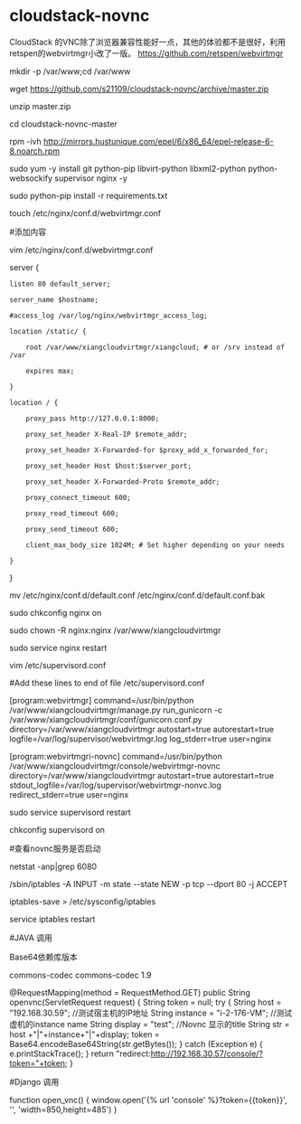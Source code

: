 cloudstack-novnc
================
CloudStack 的VNC除了浏览器兼容性能好一点，其他的体验都不是很好，利用retspen的webvirtmgr小改了一版。
https://github.com/retspen/webvirtmgr

mkdir  -p /var/www;cd /var/www

wget https://github.com/s21109/cloudstack-novnc/archive/master.zip

unzip master.zip

cd cloudstack-novnc-master

rpm -ivh  http://mirrors.hustunique.com/epel/6/x86_64/epel-release-6-8.noarch.rpm

sudo yum -y install git python-pip libvirt-python libxml2-python python-websockify supervisor nginx -y

sudo python-pip install -r requirements.txt

touch  /etc/nginx/conf.d/webvirtmgr.conf

#添加内容

vim   /etc/nginx/conf.d/webvirtmgr.conf

server {

    listen 80 default_server;

    server_name $hostname;
    
    #access_log /var/log/nginx/webvirtmgr_access_log; 

    location /static/ {
    
        root /var/www/xiangcloudvirtmgr/xiangcloud; # or /srv instead of /var
        
        expires max;
        
    }

    location / {
    
        proxy_pass http://127.0.0.1:8000;
        
        proxy_set_header X-Real-IP $remote_addr;
        
        proxy_set_header X-Forwarded-for $proxy_add_x_forwarded_for;
        
        proxy_set_header Host $host:$server_port;
        
        proxy_set_header X-Forwarded-Proto $remote_addr;
        
        proxy_connect_timeout 600;
        
        proxy_read_timeout 600;
        
        proxy_send_timeout 600;
        
        client_max_body_size 1024M; # Set higher depending on your needs 
        
    }
    
}

mv /etc/nginx/conf.d/default.conf /etc/nginx/conf.d/default.conf.bak

sudo  chkconfig nginx on

sudo chown -R nginx:nginx /var/www/xiangcloudvirtmgr

sudo service nginx restart

vim /etc/supervisord.conf

#Add these lines to end of file /etc/supervisord.conf

[program:webvirtmgr]
command=/usr/bin/python /var/www/xiangcloudvirtmgr/manage.py run_gunicorn -c /var/www/xiangcloudvirtmgr/conf/gunicorn.conf.py
directory=/var/www/xiangcloudvirtmgr
autostart=true
autorestart=true
logfile=/var/log/supervisor/webvirtmgr.log
log_stderr=true
user=nginx

[program:webvirtmgri-novnc]
command=/usr/bin/python /var/www/xiangcloudvirtmgr/console/webvirtmgr-novnc
directory=/var/www/xiangcloudvirtmgr
autostart=true
autorestart=true
stdout_logfile=/var/log/supervisor/webvirtmgr-nonvc.log
redirect_stderr=true
user=nginx

sudo service supervisord restart

chkconfig supervisord on

#查看novnc服务是否启动

netstat -anp|grep 6080

/sbin/iptables -A INPUT -m state --state NEW -p tcp --dport 80 -j ACCEPT

iptables-save > /etc/sysconfig/iptables

service iptables restart

#JAVA 调用

Base64依赖库版本

<dependency>
        <groupId>commons-codec</groupId>
        <artifactId>commons-codec</artifactId>
        <version>1.9</version>
</dependency>

@RequestMapping(method = RequestMethod.GET)
public String openvnc(ServletRequest request) {
        String token = null;
        try {
                String host = "192.168.30.59"; //测试宿主机的IP地址
                String instance = "i-2-176-VM"; //测试虚机的instance name
                String display = "test";  //Novnc 显示的title
                String str = host +"|"+instance+"|"+display;
                token = Base64.encodeBase64String(str.getBytes());
        } catch (Exception e) {
                e.printStackTrace();
        }
        return  "redirect:http://192.168.30.57/console/?token="+token;
}


#Django 调用

function open_vnc() {
    window.open('{% url 'console' %}?token={{token}}', '', 'width=850,height=485')
}
